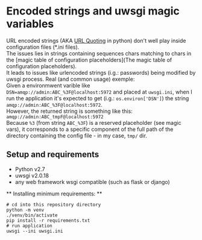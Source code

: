 # Encoded strings and uwsgi magic variables

URL encoded strings (AKA [URL Quoting](https://docs.python.org/3/library/urllib.parse.html#url-quoting) in python) don't well play inside configuration files (*.ini files).  
The issues lies in strings containing sequences chars matching to chars in the [magic table of configuration placeholders](The magic table of configuration placeholders).  
It leads to issues like urlencoded strings (i.g.: passwords) being modified by uwsgi process.
Real (and common usage) exemple:  
Given a environmwent varible like `DSN=amqp://admin:ABC_%3F@localhost:5972` and placed at `uwsgi.ini`, when I run the application it's expected to 
get (i.g.: `os.environ['DSN']`) the string `amqp://admin:ABC_%3F@localhost:5972`.   
However, the returned string is something like this: `amqp://admin:ABC_tmpF@localhost:5972`  
Because `%3` (from string `ABC_%3F`) is a reserved placeholder (see magic vars), it  corresponds to a specific component of the full path of the directory containing the config file - in my case, `tmp/` dir.


## Setup and requirements
* Python v2.7
* uwsgi v2.0.18
* any web framework wsgi compatible (such as flask or django)

** Installing minimum requirements: **  
```shell
# cd into this repository directory
python -m venv
./venv/bin/activate
pip install -r requirements.txt
# run application
uwsgi --ini uwsgi.ini
```

